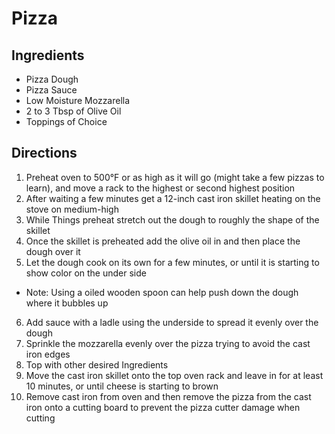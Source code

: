# Pizza

## Ingredients

* Pizza Dough
* Pizza Sauce
* Low Moisture Mozzarella
* 2 to 3 Tbsp of Olive Oil
* Toppings of Choice

## Directions

1. Preheat oven to 500°F or as high as it will go (might take a few pizzas to learn), and move a rack to the highest or second highest position
2. After waiting a few minutes get a 12-inch cast iron skillet heating on the stove on medium-high
3. While Things preheat stretch out the dough to roughly the shape of the skillet
4. Once the skillet is preheated add the olive oil in and then place the dough over it
5. Let the dough cook on its own for a few minutes, or until it is starting to show color on the under side
 * Note: Using a oiled wooden spoon can help push down the dough where it bubbles up
6. Add sauce with a ladle using the underside to spread it evenly over the dough
7. Sprinkle the mozzarella evenly over the pizza trying to avoid the cast iron edges
8. Top with other desired Ingredients
9. Move the cast iron skillet onto the top oven rack and leave in for at least 10 minutes, or until cheese is starting to brown
10. Remove cast iron from oven and then remove the pizza from the cast iron onto a cutting board to prevent the pizza cutter damage when cutting
